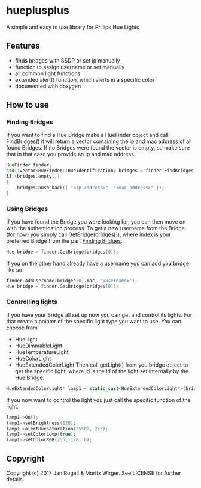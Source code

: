 # hueplusplus
A simple and easy to use library for Philips Hue Lights

## Features
* finds bridges with SSDP or set ip manually
* function to assign username or set manually
* all common light functions
* extended alert() function, which alerts in a specific color
* documented with doxygen

## How to use
### <a name="findingBridges"></a>Finding Bridges
If you want to find a Hue Bridge make a HueFinder object and call FindBridges()
it will return a vector containing the ip and mac address of all found Bridges.
If no Bridges were found the vector is empty, so make sure that in that case you provide an ip and mac address.
```C++
HueFinder finder;
std::vector<HueFinder::HueIdentification> bridges = finder.FindBridges();
if (bridges.empty())
{
	bridges.push_back({ "<ip address>", "<mac address>" });
}
```

### Using Bridges
If you have found the Bridge you were looking for, you can then move on with the authentication process.
To get a new username from the Bridge (for now) you simply call GetBridge(bridges[<index>]), 
where index is your preferred Bridge from the part [Finding Bridges](#findingBridges).
```C++
Hue bridge = finder.GetBridge(bridges[0]);
```
If you on the other hand already have a username you can add you bridge like so
```C++
finder.AddUsername(bridges[0].mac, "<username>");
Hue bridge = finder.GetBridge(bridges[0]);
```

### Controlling lights
If you have your Bridge all set up now you can get and control its lights.
For that create a pointer of the specific light type you want to use.
You can choose from 
* HueLight
* HueDimmableLight
* HueTemperatureLight
* HueColorLight
* HueExtendedColorLight
Then call getLight(<id>) from you bridge object to get the specific light, where id
is the id of the light set internally by the Hue Bridge.
```C++
HueExtendedColorLight* lamp1 = static_cast<HueExtendedColorLight*>(bridge.getLight(1));
```
If you now want to control the light you just call the specific function of the light.
```C++
lamp1->On();
lamp1->setBrightness(120);
lamp1->alertHueSaturation(25500, 255);
lamp1->setColorLoop(true);
lamp1->setColorRGB(255, 128, 0);
```

## Copyright
Copyright (c) 2017 Jan Rogall & Moritz Wirger. See LICENSE for further details.


```C++

```